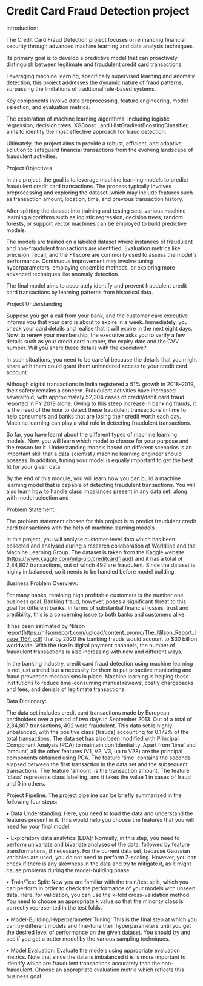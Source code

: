 # Credit Card Fraud Detection project
Introduction:

The Credit Card Fraud Detection project focuses on enhancing financial security through advanced machine learning and data analysis techniques.

Its primary goal is to develop a predictive model that can proactively distinguish between legitimate and fraudulent credit card transactions.

Leveraging machine learning, specifically supervised learning and anomaly detection, this project addresses the dynamic nature of fraud patterns, surpassing the limitations of traditional rule-based systems.

Key components involve data preprocessing, feature engineering, model selection, and evaluation metrics.

The exploration of machine learning algorithms, including logistic regression, decision trees, XGBoost , and HistGradientBoostingClassifier, aims to identify the most effective approach for fraud detection.

Ultimately, the project aims to provide a robust, efficient, and adaptive solution to safeguard financial transactions from the evolving landscape of fraudulent activities.

Project Objectives

In this project, the goal is to leverage machine learning models to predict fraudulent credit card transactions. The process typically involves preprocessing and exploring the dataset, which may include features such as transaction amount, location, time, and previous transaction history.

After splitting the dataset into training and testing sets, various machine learning algorithms such as logistic regression, decision trees, random forests, or support vector machines can be employed to build predictive models.

The models are trained on a labeled dataset where instances of fraudulent and non-fraudulent transactions are identified. Evaluation metrics like precision, recall, and the F1 score are commonly used to assess the model's performance. Continuous improvement may involve tuning hyperparameters, employing ensemble methods, or exploring more advanced techniques like anomaly detection.

The final model aims to accurately identify and prevent fraudulent credit card transactions by learning patterns from historical data.

Project Understanding

Suppose you get a call from your bank, and the customer care executive informs you that your card is about to expire in a week. Immediately, you check your card details and realise that it will expire in the next eight days. Now, to renew your membership, the executive asks you to verify a few details such as your credit card number, the expiry date and the CVV number. Will you share these details with the executive?

In such situations, you need to be careful because the details that you might share with them could grant them unhindered access to your credit card account.

Although digital transactions in India registered a 51% growth in 2018–2019, their safety remains a concern. Fraudulent activities have increased severalfold, with approximately 52,304 cases of credit/debit card fraud reported in FY 2019 alone. Owing to this steep increase in banking frauds, it is the need of the hour to detect these fraudulent transactions in time to help consumers and banks that are losing their credit worth each day. Machine learning can play a vital role in detecting fraudulent transactions.

So far, you have learnt about the different types of machine learning models. Now, you will learn which model to choose for your purpose and the reason for it. Understanding models based on different scenarios is an important skill that a data scientist / machine learning engineer should possess. In addition, tuning your model is equally important to get the best fit for your given data.

By the end of this module, you will learn how you can build a machine learning model that is capable of detecting fraudulent transactions. You will also learn how to handle class imbalances present in any data set, along with model selection and

Problem Statement:

The problem statement chosen for this project is to predict fraudulent credit card transactions with the help of machine learning models.

In this project, you will analyse customer-level data which has been collected and analysed during a research collaboration of Worldline and the Machine Learning Group.
The dataset is taken from the Kaggle website (https://www.kaggle.com/mlg-ulb/creditcardfraud) and it has a total of 2,84,807 transactions, out of which 492 are fraudulent. Since the dataset is highly imbalanced, so it needs to be handled before model building.

Business Problem Overview:

For many banks, retaining high profitable customers is the number one business goal. Banking fraud, however, poses a significant threat to this goal for different banks. In terms of substantial financial losses, trust and credibility, this is a concerning issue to both banks and customers alike.

It has been estimated by Nilson report(https://nilsonreport.com/upload/content_promo/The_Nilson_Report_Issue_1164.pdf) that by 2020 the banking frauds would account to $30 billion worldwide. With the rise in digital payment channels, the number of fraudulent transactions is also increasing with new and different ways.

In the banking industry, credit card fraud detection using machine learning is not just a trend but a necessity for them to put proactive monitoring and fraud prevention mechanisms in place. Machine learning is helping these institutions to reduce time-consuming manual reviews, costly chargebacks and fees, and denials of legitimate transactions.

Data Dictionary:

The data set includes credit card transactions made by European cardholders over a period of two days in September 2013. Out of a total of 2,84,807 transactions, 492 were fraudulent. This data set is highly unbalanced, with the positive class (frauds) accounting for 0.172% of the total transactions. The data set has also been modified with Principal Component Analysis (PCA) to maintain confidentiality. Apart from ‘time’ and ‘amount’, all the other features (V1, V2, V3, up to V28) are the principal components obtained using PCA. The feature 'time' contains the seconds elapsed between the first transaction in the data set and the subsequent transactions. The feature 'amount' is the transaction amount. The feature 'class' represents class labelling, and it takes the value 1 in cases of fraud and 0 in others.

Project Pipeline:
The project pipeline can be briefly summarized in the following four steps:

• Data Understanding: Here, you need to load the data and understand the features present in it. This would help you choose the features that you will need for your final model.

• Exploratory data analytics (EDA): Normally, in this step, you need to perform univariate and bivariate analyses of the data, followed by feature transformations, if necessary. For the current data set, because Gaussian variables are used, you do not need to perform Z-scaling. However, you can check if there is any skewness in the data and try to mitigate it, as it might cause problems during the model-building phase.

• Train/Test Split: Now you are familiar with the train/test split, which you can perform in order to check the performance of your models with unseen data. Here, for validation, you can use the k-fold cross-validation method. You need to choose an appropriate k value so that the minority class is correctly represented in the test folds.

• Model-Building/Hyperparameter Tuning: This is the final step at which you can try different models and fine-tune their hyperparameters until you get the desired level of performance on the given dataset. You should try and see if you get a better model by the various sampling techniques.

• Model Evaluation: Evaluate the models using appropriate evaluation metrics. Note that since the data is imbalanced it is is more important to identify which are fraudulent transactions accurately than the non-fraudulent. Choose an appropriate evaluation metric which reflects this business goal.

